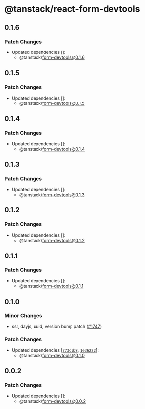 # @tanstack/react-form-devtools

## 0.1.6

### Patch Changes

- Updated dependencies []:
  - @tanstack/form-devtools@0.1.6

## 0.1.5

### Patch Changes

- Updated dependencies []:
  - @tanstack/form-devtools@0.1.5

## 0.1.4

### Patch Changes

- Updated dependencies []:
  - @tanstack/form-devtools@0.1.4

## 0.1.3

### Patch Changes

- Updated dependencies []:
  - @tanstack/form-devtools@0.1.3

## 0.1.2

### Patch Changes

- Updated dependencies []:
  - @tanstack/form-devtools@0.1.2

## 0.1.1

### Patch Changes

- Updated dependencies []:
  - @tanstack/form-devtools@0.1.1

## 0.1.0

### Minor Changes

- ssr, dayjs, uuid, version bump patch ([#1747](https://github.com/TanStack/form/pull/1747))

### Patch Changes

- Updated dependencies [[`773c1b8`](https://github.com/TanStack/form/commit/773c1b8d9e1b82b5403633691de22f1a1e188d4f), [`1e36222`](https://github.com/TanStack/form/commit/1e362224d3086f67d8a49839d196edd7aa78c04d)]:
  - @tanstack/form-devtools@0.1.0

## 0.0.2

### Patch Changes

- Updated dependencies []:
  - @tanstack/form-devtools@0.0.2
